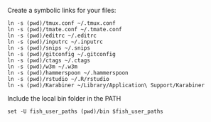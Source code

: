 Create a symbolic links for your files:

	ln -s (pwd)/tmux.conf ~/.tmux.conf
	ln -s (pwd)/tmate.conf ~/.tmate.conf
	ln -s (pwd)/editrc ~/.editrc
	ln -s (pwd)/inputrc ~/.inputrc
	ln -s (pwd)/snips ~/.snips
	ln -s (pwd)/gitconfig ~/.gitconfig
	ln -s (pwd)/ctags ~/.ctags
	ln -s (pwd)/w3m ~/.w3m
	ln -s (pwd)/hammerspoon ~/.hammerspoon
	ln -s (pwd)/rstudio ~/.R/rstudio
	ln -s (pwd)/Karabiner ~/Library/Application\ Support/Karabiner

Include the local bin folder in the PATH

	set -U fish_user_paths (pwd)/bin $fish_user_paths

